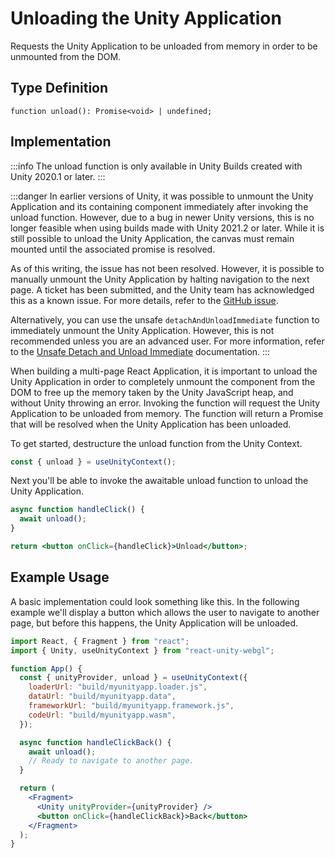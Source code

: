 # Unloading the Unity Application

Requests the Unity Application to be unloaded from memory in order to be unmounted from the DOM.

## Type Definition

```tsx title="Type Definition"
function unload(): Promise<void> | undefined;
```

## Implementation

:::info
The unload function is only available in Unity Builds created with Unity 2020.1 or later.
:::

:::danger
In earlier versions of Unity, it was possible to unmount the Unity Application and its containing component immediately after invoking the unload function. However, due to a bug in newer Unity versions, this is no longer feasible when using builds made with Unity 2021.2 or later. While it is still possible to unload the Unity Application, the canvas must remain mounted until the associated promise is resolved.

As of this writing, the issue has not been resolved. However, it is possible to manually unmount the Unity Application by halting navigation to the next page. A ticket has been submitted, and the Unity team has acknowledged this as a known issue. For more details, refer to the [GitHub issue](https://github.com/jeffreylanters/react-unity-webgl/issues/250).

Alternatively, you can use the unsafe `detachAndUnloadImmediate` function to immediately unmount the Unity Application. However, this is not recommended unless you are an advanced user. For more information, refer to the [Unsafe Detach and Unload Immediate](/docs/9.x.x/api/unsafe-detach-unmount-immediate) documentation.
:::

When building a multi-page React Application, it is important to unload the Unity Application in order to completely unmount the component from the DOM to free up the memory taken by the Unity JavaScript heap, and without Unity throwing an error. Invoking the function will request the Unity Application to be unloaded from memory. The function will return a Promise that will be resolved when the Unity Application has been unloaded.

To get started, destructure the unload function from the Unity Context.

```jsx showLineNumbers title="Example: Destructuring the unload function"
const { unload } = useUnityContext();
```

Next you'll be able to invoke the awaitable unload function to unload the Unity Application.

```jsx showLineNumbers title="Example: Using the take screenshot function"
async function handleClick() {
  await unload();
}

return <button onClick={handleClick}>Unload</button>;
```

## Example Usage

A basic implementation could look something like this. In the following example we'll display a button which allows the user to navigate to another page, but before this happens, the Unity Application will be unloaded.

```jsx showLineNumbers title="App.jsx"
import React, { Fragment } from "react";
import { Unity, useUnityContext } from "react-unity-webgl";

function App() {
  const { unityProvider, unload } = useUnityContext({
    loaderUrl: "build/myunityapp.loader.js",
    dataUrl: "build/myunityapp.data",
    frameworkUrl: "build/myunityapp.framework.js",
    codeUrl: "build/myunityapp.wasm",
  });

  async function handleClickBack() {
    await unload();
    // Ready to navigate to another page.
  }

  return (
    <Fragment>
      <Unity unityProvider={unityProvider} />
      <button onClick={handleClickBack}>Back</button>
    </Fragment>
  );
}
```
